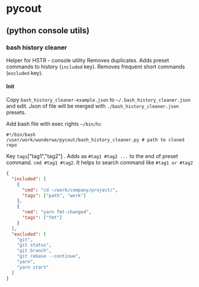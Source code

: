# pycout
## (python console utils)

### bash history cleaner
Helper for HSTR - console utility
Removes duplicates. Adds preset commands to history (`included` key).
Removes frequent short commands (`excluded` key).
#### Init 
Copy `bash_history_cleaner-example.json` to `~/.bash_history_cleaner.json`
and edit. Json of file will be merged with `./bash_history_cleaner.json` presets.

Add bash file with exec rights `~/bin/hc`
```shell
#!/bin/bash
/user/work/wunderwa/pycout/bash_history_cleaner.py # path to cloned repo
```


Key `tags`["tag1","tag2"]  . Adds as `#tag1 #tag2 ...` to the end of preset command.
`cmd #tag1 #tag2`. It helps to search command like `#tag1 or #tag2`

```json
{
  "included": [
    {
      "cmd": "cd ~/work/company/project/",
      "tags": ["path", "work"]
    },
    {
      "cmd": "yarn fmt-changed",
      "tags": ["fmt"]
    }
  ],
  "excluded": [
    "git",
    "git status",
    "git branch",
    "git rebase --continue",
    "yarn",
    "yarn start"
  ]
}
```
